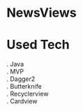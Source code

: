 # NewsViews

# Used Tech
. Java<br/>
. MVP<br/>
. Dagger2<br/>
. Butterknife<br/>
. Recyclerview<br/>
. Cardview<br/>

